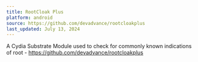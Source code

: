 ```yaml
---
title: RootCloak Plus
platform: android
source: https://github.com/devadvance/rootcloakplus
last_updated: July 13, 2024
---
```


A Cydia Substrate Module used to check for commonly known indications of root - <https://github.com/devadvance/rootcloakplus>